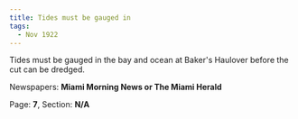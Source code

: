 ```yaml
---  
title: Tides must be gauged in  
tags:  
  - Nov 1922  
---  
```

  
Tides must be gauged in the bay and ocean at Baker's Haulover before the cut can be dredged.  
  
Newspapers: **Miami Morning News or The Miami Herald**  
  
Page: **7**, Section: **N/A** 
